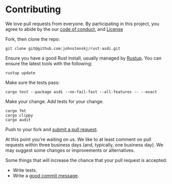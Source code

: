 # Contributing

We love pull requests from everyone. By participating in this project, you
agree to abide by the our [code of conduct](CODE_OF_CONDUCT.md), and
[License](LICENSE)

Fork, then clone the repo:

    git clone git@github.com:johnstonskj/rust-asdi.git

Ensure you have a good Rust install, usually managed by [Rustup](https://rustup.rs/).
You can ensure the latest tools with the following:

    rustup update

Make sure the tests pass:

    cargo test --package asdi --no-fail-fast --all-features -- --exact

Make your change. Add tests for your change.

    cargo fmt
    cargo clippy
    cargo audit

Push to your fork and [submit a pull request](https://github.com/johnstonskj/rust-asdi/compare/).

At this point you're waiting on us. We like to at least comment on pull requests
within three business days (and, typically, one business day). We may suggest
some changes or improvements or alternatives.

Some things that will increase the chance that your pull request is accepted:

* Write tests.
* Write a [good commit message](http://tbaggery.com/2008/04/19/a-note-about-git-commit-messages.html).
